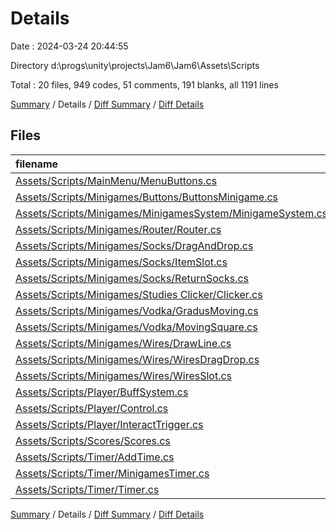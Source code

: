 # Details

Date : 2024-03-24 20:44:55

Directory d:\\progs\\unity\\projects\\Jam6\\Jam6\\Assets\\Scripts

Total : 20 files,  949 codes, 51 comments, 191 blanks, all 1191 lines

[Summary](results.md) / Details / [Diff Summary](diff.md) / [Diff Details](diff-details.md)

## Files
| filename | language | code | comment | blank | total |
| :--- | :--- | ---: | ---: | ---: | ---: |
| [Assets/Scripts/MainMenu/MenuButtons.cs](/Assets/Scripts/MainMenu/MenuButtons.cs) | C# | 32 | 0 | 10 | 42 |
| [Assets/Scripts/Minigames/Buttons/ButtonsMinigame.cs](/Assets/Scripts/Minigames/Buttons/ButtonsMinigame.cs) | C# | 65 | 3 | 20 | 88 |
| [Assets/Scripts/Minigames/MinigamesSystem/MinigameSystem.cs](/Assets/Scripts/Minigames/MinigamesSystem/MinigameSystem.cs) | C# | 90 | 21 | 17 | 128 |
| [Assets/Scripts/Minigames/Router/Router.cs](/Assets/Scripts/Minigames/Router/Router.cs) | C# | 91 | 2 | 20 | 113 |
| [Assets/Scripts/Minigames/Socks/DragAndDrop.cs](/Assets/Scripts/Minigames/Socks/DragAndDrop.cs) | C# | 41 | 1 | 5 | 47 |
| [Assets/Scripts/Minigames/Socks/ItemSlot.cs](/Assets/Scripts/Minigames/Socks/ItemSlot.cs) | C# | 41 | 1 | 10 | 52 |
| [Assets/Scripts/Minigames/Socks/ReturnSocks.cs](/Assets/Scripts/Minigames/Socks/ReturnSocks.cs) | C# | 37 | 0 | 11 | 48 |
| [Assets/Scripts/Minigames/Studies Clicker/Clicker.cs](/Assets/Scripts/Minigames/Studies%20Clicker/Clicker.cs) | C# | 37 | 1 | 7 | 45 |
| [Assets/Scripts/Minigames/Vodka/GradusMoving.cs](/Assets/Scripts/Minigames/Vodka/GradusMoving.cs) | C# | 41 | 6 | 11 | 58 |
| [Assets/Scripts/Minigames/Vodka/MovingSquare.cs](/Assets/Scripts/Minigames/Vodka/MovingSquare.cs) | C# | 74 | 3 | 11 | 88 |
| [Assets/Scripts/Minigames/Wires/DrawLine.cs](/Assets/Scripts/Minigames/Wires/DrawLine.cs) | C# | 24 | 0 | 5 | 29 |
| [Assets/Scripts/Minigames/Wires/WiresDragDrop.cs](/Assets/Scripts/Minigames/Wires/WiresDragDrop.cs) | C# | 41 | 2 | 7 | 50 |
| [Assets/Scripts/Minigames/Wires/WiresSlot.cs](/Assets/Scripts/Minigames/Wires/WiresSlot.cs) | C# | 49 | 5 | 11 | 65 |
| [Assets/Scripts/Player/BuffSystem.cs](/Assets/Scripts/Player/BuffSystem.cs) | C# | 32 | 0 | 5 | 37 |
| [Assets/Scripts/Player/Control.cs](/Assets/Scripts/Player/Control.cs) | C# | 59 | 1 | 9 | 69 |
| [Assets/Scripts/Player/InteractTrigger.cs](/Assets/Scripts/Player/InteractTrigger.cs) | C# | 67 | 0 | 9 | 76 |
| [Assets/Scripts/Scores/Scores.cs](/Assets/Scripts/Scores/Scores.cs) | C# | 24 | 0 | 5 | 29 |
| [Assets/Scripts/Timer/AddTime.cs](/Assets/Scripts/Timer/AddTime.cs) | C# | 15 | 0 | 3 | 18 |
| [Assets/Scripts/Timer/MinigamesTimer.cs](/Assets/Scripts/Timer/MinigamesTimer.cs) | C# | 60 | 5 | 9 | 74 |
| [Assets/Scripts/Timer/Timer.cs](/Assets/Scripts/Timer/Timer.cs) | C# | 29 | 0 | 6 | 35 |

[Summary](results.md) / Details / [Diff Summary](diff.md) / [Diff Details](diff-details.md)